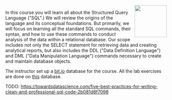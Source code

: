 <img src="img/The_Structured_Query_Language(SQL)_logo.avif" width="100" height="100" align="right">

In this course you will learn all about the Structured Query Language ("SQL".)   We will review the origins of the language and its conceptual foundations.   But primarily, we will focus on learning all the standard SQL commands, their syntax, and how to use these commands to conduct analysis of the data within a relational database.  Our scope includes not only the SELECT statement for retrieving data and creating analytical reports, but also includes the DDL ("Data Definition Language") and DML ("Data Manipulation Language") commands necessary to create and maintain database objects.

The instructor set up a [bit.io](https://bit.io/) database for the course. All the lab exercises are done on [this](https://bit.io/alanparadise/nw) database.

TODO: https://towardsdatascience.com/five-best-practices-for-writing-clean-and-professional-sql-code-2b081d8f7098
